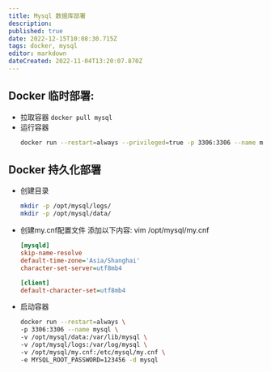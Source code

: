 ```yaml
---
title: Mysql 数据库部署
description: 
published: true
date: 2022-12-15T10:08:30.715Z
tags: docker, mysql
editor: markdown
dateCreated: 2022-11-04T13:20:07.870Z
---
```


## Docker 临时部署: 
* 拉取容器 `docker pull mysql`
* 运行容器
    ```bash
    docker run --restart=always --privileged=true -p 3306:3306 --name mysql -e MYSQL_ROOT_PASSWORD=123456 -d mysql
    ```

## Docker 持久化部署
* 创建目录
    ```bash
    mkdir -p /opt/mysql/logs/
    mkdir -p /opt/mysql/data/
    ```
* 创建my.cnf配置文件 添加以下内容: 
  vim /opt/mysql/my.cnf
 
    ```ini
    [mysqld]
    skip-name-resolve
    default-time-zone='Asia/Shanghai'
    character-set-server=utf8mb4

    [client]
    default-character-set=utf8mb4
 
    ```
* 启动容器
    ```bash
    docker run --restart=always \
    -p 3306:3306 --name mysql \
    -v /opt/mysql/data:/var/lib/mysql \
    -v /opt/mysql/logs:/var/log/mysql \
    -v /opt/mysql/my.cnf:/etc/mysql/my.cnf \
    -e MYSQL_ROOT_PASSWORD=123456 -d mysql
    ```
